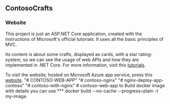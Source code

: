## ContosoCrafts

### Website

  This project is just an ASP.NET Core application, created with the instructions of Microsoft's official tutorials. It uses all the basic principles of MVC.
  
  Its content is about some crafts, displayed as cards, with a star rating-system, so we can see the usage of web APIs and how they are implemented in .NET Core.
  For more information, visit this [tutorials](https://www.youtube.com/watch?v=lE8NdaX97m0&list=PLdo4fOcmZ0oW8nviYduHq7bmKode-p8Wy).
  
  To visit the website, hosted on Microsoft Azure app service, press this [website](https://contosocraftswebsite20211020193951.azurewebsites.net/).
"# CONTOSO-WEB-APP" 
"# contoso-nginx" 
"# nginx-deploy-app-contoso" 
"# contoso-with-nginx" 
#   c o n t o s o - w e b - a p p 
 
 to Build docker  image with  details  you can use *** docker build --no-cache --progress=plain -t my-image
